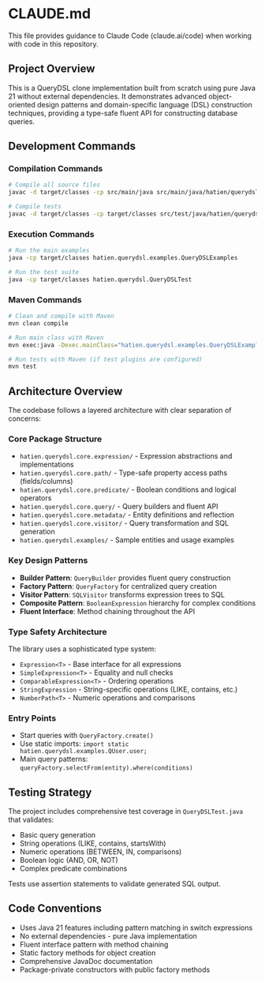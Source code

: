 # CLAUDE.md

This file provides guidance to Claude Code (claude.ai/code) when working with code in this repository.

## Project Overview

This is a QueryDSL clone implementation built from scratch using pure Java 21 without external dependencies. It demonstrates advanced object-oriented design patterns and domain-specific language (DSL) construction techniques, providing a type-safe fluent API for constructing database queries.

## Development Commands

### Compilation Commands
```bash
# Compile all source files
javac -d target/classes -cp src/main/java src/main/java/hatien/querydsl/examples/QueryDSLExamples.java src/main/java/hatien/querydsl/examples/*.java src/main/java/hatien/querydsl/core/*/*.java

# Compile tests
javac -d target/classes -cp target/classes src/test/java/hatien/querydsl/QueryDSLTest.java
```

### Execution Commands
```bash
# Run the main examples
java -cp target/classes hatien.querydsl.examples.QueryDSLExamples

# Run the test suite
java -cp target/classes hatien.querydsl.QueryDSLTest
```

### Maven Commands
```bash
# Clean and compile with Maven
mvn clean compile

# Run main class with Maven
mvn exec:java -Dexec.mainClass="hatien.querydsl.examples.QueryDSLExamples"

# Run tests with Maven (if test plugins are configured)
mvn test
```

## Architecture Overview

The codebase follows a layered architecture with clear separation of concerns:

### Core Package Structure
- `hatien.querydsl.core.expression/` - Expression abstractions and implementations
- `hatien.querydsl.core.path/` - Type-safe property access paths (fields/columns)
- `hatien.querydsl.core.predicate/` - Boolean conditions and logical operators  
- `hatien.querydsl.core.query/` - Query builders and fluent API
- `hatien.querydsl.core.metadata/` - Entity definitions and reflection
- `hatien.querydsl.core.visitor/` - Query transformation and SQL generation
- `hatien.querydsl.examples/` - Sample entities and usage examples

### Key Design Patterns
- **Builder Pattern**: `QueryBuilder` provides fluent query construction
- **Factory Pattern**: `QueryFactory` for centralized query creation
- **Visitor Pattern**: `SQLVisitor` transforms expression trees to SQL
- **Composite Pattern**: `BooleanExpression` hierarchy for complex conditions
- **Fluent Interface**: Method chaining throughout the API

### Type Safety Architecture
The library uses a sophisticated type system:
- `Expression<T>` - Base interface for all expressions
- `SimpleExpression<T>` - Equality and null checks
- `ComparableExpression<T>` - Ordering operations
- `StringExpression` - String-specific operations (LIKE, contains, etc.)
- `NumberPath<T>` - Numeric operations and comparisons

### Entry Points
- Start queries with `QueryFactory.create()`
- Use static imports: `import static hatien.querydsl.examples.QUser.user;`
- Main query patterns: `queryFactory.selectFrom(entity).where(conditions)`

## Testing Strategy

The project includes comprehensive test coverage in `QueryDSLTest.java` that validates:
- Basic query generation
- String operations (LIKE, contains, startsWith)
- Numeric operations (BETWEEN, IN, comparisons)
- Boolean logic (AND, OR, NOT)
- Complex predicate combinations

Tests use assertion statements to validate generated SQL output.

## Code Conventions

- Uses Java 21 features including pattern matching in switch expressions
- No external dependencies - pure Java implementation
- Fluent interface pattern with method chaining
- Static factory methods for object creation
- Comprehensive JavaDoc documentation
- Package-private constructors with public factory methods